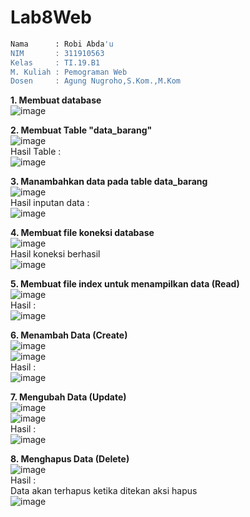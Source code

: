 # Lab8Web
```bash
Nama      : Robi Abda'u
NIM       : 311910563
Kelas     : TI.19.B1
M. Kuliah : Pemograman Web
Dosen     : Agung Nugroho,S.Kom.,M.Kom
```

**1. Membuat database <br>**
![image](https://user-images.githubusercontent.com/81253746/120158591-7e609b80-c21e-11eb-86da-c23a9d6d64b3.png) <br>

**2. Membuat Table "data_barang" <br>**
![image](https://user-images.githubusercontent.com/81253746/120158989-e9aa6d80-c21e-11eb-9d2a-090f41f1f7ed.png) <br>
Hasil Table : <br>
![image](https://user-images.githubusercontent.com/81253746/120159400-5e7da780-c21f-11eb-9fe3-239e055ca50e.png) <br>

**3. Manambahkan data pada table data_barang <br>**
![image](https://user-images.githubusercontent.com/81253746/120159567-8cfb8280-c21f-11eb-9a2e-91f0a5306680.png) <br>
Hasil inputan data : <br>
![image](https://user-images.githubusercontent.com/81253746/120159669-a6043380-c21f-11eb-9361-4a4225389c4d.png) <br>

**4. Membuat file koneksi database <br>**
![image](https://user-images.githubusercontent.com/81253746/120161619-b7e6d600-c221-11eb-9831-a65fdfd2babc.png) <br>
Hasil koneksi berhasil <br>
![image](https://user-images.githubusercontent.com/81253746/120161673-c92fe280-c221-11eb-8df0-70fb8bb897db.png) <br>

**5. Membuat file index untuk menampilkan data (Read) <br>**
![image](https://user-images.githubusercontent.com/81253746/120168828-82de8180-c229-11eb-919e-e368c8ccf5af.png) <br>
Hasil : <br>
![image](https://user-images.githubusercontent.com/81253746/120168881-94278e00-c229-11eb-89c1-406aa4358b64.png) <br>

**6. Menambah Data (Create) <br>**
![image](https://user-images.githubusercontent.com/81253746/120225151-e8089600-c26e-11eb-9df4-7442eff638a8.png) <br>
![image](https://user-images.githubusercontent.com/81253746/120225187-f9ea3900-c26e-11eb-9f92-d93fc95d08a3.png) <br>
Hasil : <br>
![image](https://user-images.githubusercontent.com/81253746/120225228-0b334580-c26f-11eb-9797-69669852df8c.png) <br>

**7. Mengubah Data (Update) <br>**
![image](https://user-images.githubusercontent.com/81253746/120231491-b5b16580-c27b-11eb-8736-a68d9c3a4574.png)<br>
![image](https://user-images.githubusercontent.com/81253746/120231513-c530ae80-c27b-11eb-8001-38418212e52d.png) <br>
Hasil : <br>
![image](https://user-images.githubusercontent.com/81253746/120231555-d7aae800-c27b-11eb-8fac-5ff9553b10cc.png) <br>

**8. Menghapus Data (Delete) <br>**
![image](https://user-images.githubusercontent.com/81253746/120231604-ef826c00-c27b-11eb-98a0-5b965a7927eb.png) <br>
Hasil : <br>
Data akan terhapus ketika ditekan aksi hapus <br>
![image](https://user-images.githubusercontent.com/81253746/120231661-0a54e080-c27c-11eb-8514-c86777f90717.png) <br>




















